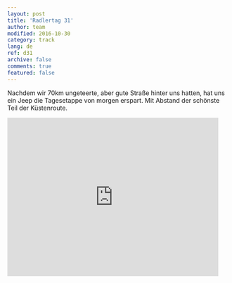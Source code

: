 ```yaml
---   
layout: post 
title: 'Radlertag 31'  
author: team 
modified: 2016-10-30
category: track 
lang: de 
ref: d31
archive: false 
comments: true 
featured: false 
--- 
```


Nachdem wir 70km ungeteerte, aber gute Straße hinter uns hatten, hat uns ein Jeep die Tagesetappe von morgen erspart. Mit Abstand der schönste Teil der Küstenroute.

<iframe width='480' height='360' src='http://track-kit.net/maps_s3/?v=embed&track=231943.gpx' frameborder='0' allowfullscreen></iframe>